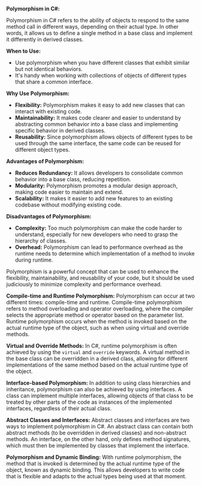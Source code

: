 **Polymorphism in C#:**

Polymorphism in C# refers to the ability of objects to respond to the same method call in different ways, depending on their actual type. In other words, it allows us to define a single method in a base class and implement it differently in derived classes.

**When to Use:**

- Use polymorphism when you have different classes that exhibit similar but not identical behaviors.
- It's handy when working with collections of objects of different types that share a common interface.

**Why Use Polymorphism:**

- **Flexibility:** Polymorphism makes it easy to add new classes that can interact with existing code.
- **Maintainability:** It makes code clearer and easier to understand by abstracting common behavior into a base class and implementing specific behavior in derived classes.
- **Reusability:** Since polymorphism allows objects of different types to be used through the same interface, the same code can be reused for different object types.

**Advantages of Polymorphism:**

- **Reduces Redundancy:** It allows developers to consolidate common behavior into a base class, reducing repetition.
- **Modularity:** Polymorphism promotes a modular design approach, making code easier to maintain and extend.
- **Scalability:** It makes it easier to add new features to an existing codebase without modifying existing code.

**Disadvantages of Polymorphism:**

- **Complexity:** Too much polymorphism can make the code harder to understand, especially for new developers who need to grasp the hierarchy of classes.
- **Overhead:** Polymorphism can lead to performance overhead as the runtime needs to determine which implementation of a method to invoke during runtime.

Polymorphism is a powerful concept that can be used to enhance the flexibility, maintainability, and reusability of your code, but it should be used judiciously to minimize complexity and performance overhead.

**Compile-time and Runtime Polymorphism:**
Polymorphism can occur at two different times: compile-time and runtime. Compile-time polymorphism refers to method overloading and operator overloading, where the compiler selects the appropriate method or operator based on the parameter list. Runtime polymorphism occurs when the method is invoked based on the actual runtime type of the object, such as when using virtual and override methods.

**Virtual and Override Methods:**
In C#, runtime polymorphism is often achieved by using the `virtual` and `override` keywords. A virtual method in the base class can be overridden in a derived class, allowing for different implementations of the same method based on the actual runtime type of the object.

**Interface-based Polymorphism:**
In addition to using class hierarchies and inheritance, polymorphism can also be achieved by using interfaces. A class can implement multiple interfaces, allowing objects of that class to be treated by other parts of the code as instances of the implemented interfaces, regardless of their actual class.

**Abstract Classes and Interfaces:**
Abstract classes and interfaces are two ways to implement polymorphism in C#. An abstract class can contain both abstract methods (to be overridden in derived classes) and non-abstract methods. An interface, on the other hand, only defines method signatures, which must then be implemented by classes that implement the interface.

**Polymorphism and Dynamic Binding:**
With runtime polymorphism, the method that is invoked is determined by the actual runtime type of the object, known as dynamic binding. This allows developers to write code that is flexible and adapts to the actual types being used at that moment.

